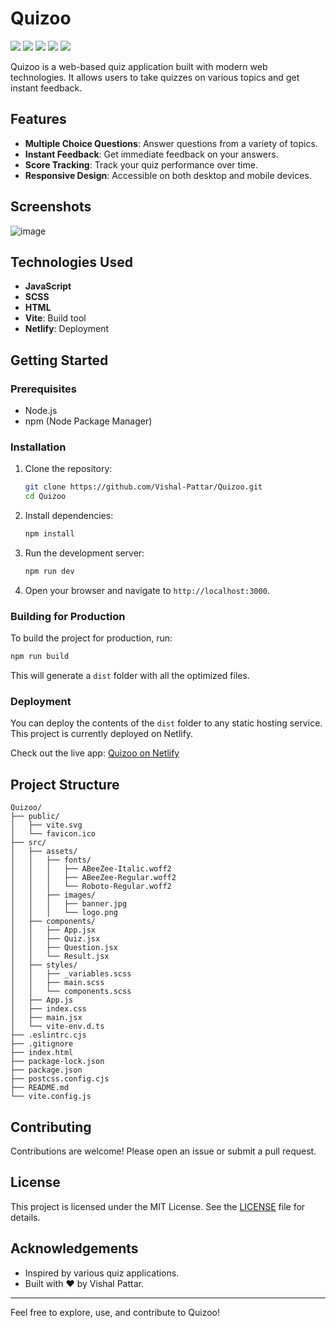 # Quizoo
![](https://badge.creative-minds.studio/Vishal-Pattar/Quizoo/views?color=FFEA00)
![](https://badge.creative-minds.studio/Vishal-Pattar/Quizoo/clones?color=FFEA00)
![](https://badge.creative-minds.studio/Vishal-Pattar/Quizoo/forks?color=FFEA00)
![](https://badge.creative-minds.studio/Vishal-Pattar/Quizoo/downloads?color=FFEA00)
![](https://badge.creative-minds.studio/Vishal-Pattar/Quizoo/commits?color=FFEA00)

Quizoo is a web-based quiz application built with modern web technologies. It allows users to take quizzes on various topics and get instant feedback.

## Features

- **Multiple Choice Questions**: Answer questions from a variety of topics.
- **Instant Feedback**: Get immediate feedback on your answers.
- **Score Tracking**: Track your quiz performance over time.
- **Responsive Design**: Accessible on both desktop and mobile devices.

## Screenshots

![image](https://github.com/Vishal-Pattar/Quizoo/assets/104265753/66bad8fe-63fd-4796-abaf-5e0a6a25e10a)

## Technologies Used

- **JavaScript**
- **SCSS**
- **HTML**
- **Vite**: Build tool
- **Netlify**: Deployment

## Getting Started

### Prerequisites

- Node.js
- npm (Node Package Manager)

### Installation

1. Clone the repository:
   ```bash
   git clone https://github.com/Vishal-Pattar/Quizoo.git
   cd Quizoo
   ```

2. Install dependencies:
   ```bash
   npm install
   ```

3. Run the development server:
   ```bash
   npm run dev
   ```

4. Open your browser and navigate to `http://localhost:3000`.

### Building for Production

To build the project for production, run:
```bash
npm run build
```

This will generate a `dist` folder with all the optimized files.

### Deployment

You can deploy the contents of the `dist` folder to any static hosting service. This project is currently deployed on Netlify.

Check out the live app: [Quizoo on Netlify](https://melodious-llama-9b6b16.netlify.app/)

## Project Structure

```
Quizoo/
├── public/
│   ├── vite.svg
│   └── favicon.ico
├── src/
│   ├── assets/
│   │   ├── fonts/
│   │   │   ├── ABeeZee-Italic.woff2
│   │   │   ├── ABeeZee-Regular.woff2
│   │   │   └── Roboto-Regular.woff2
│   │   ├── images/
│   │   │   ├── banner.jpg
│   │   │   └── logo.png
│   ├── components/
│   │   ├── App.jsx
│   │   ├── Quiz.jsx
│   │   ├── Question.jsx
│   │   └── Result.jsx
│   ├── styles/
│   │   ├── _variables.scss
│   │   ├── main.scss
│   │   └── components.scss
│   ├── App.js
│   ├── index.css
│   ├── main.jsx
│   └── vite-env.d.ts
├── .eslintrc.cjs
├── .gitignore
├── index.html
├── package-lock.json
├── package.json
├── postcss.config.cjs
├── README.md
└── vite.config.js
```

## Contributing

Contributions are welcome! Please open an issue or submit a pull request.

## License

This project is licensed under the MIT License. See the [LICENSE](LICENSE) file for details.

## Acknowledgements

- Inspired by various quiz applications.
- Built with ♥ by Vishal Pattar.

---

Feel free to explore, use, and contribute to Quizoo!
